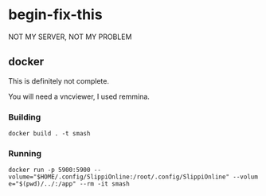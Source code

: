 # begin-fix-this
NOT MY SERVER, NOT MY PROBLEM

## docker
This is definitely not complete.

You will need a vncviewer, I used remmina.

### Building
```
docker build . -t smash
```

### Running
```
docker run -p 5900:5900 --volume="$HOME/.config/SlippiOnline:/root/.config/SlippiOnline" --volum
e="$(pwd)/../:/app" --rm -it smash
```
